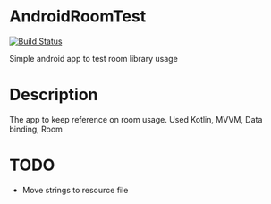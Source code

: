 AndroidRoomTest
===============
[![Build Status](https://travis-ci.com/Redbu11dev/AndroidRoomTest.svg?branch=master)](https://travis-ci.com/Redbu11dev/AndroidRoomTest)

Simple android app to test room library usage
# Description
The app to keep reference on room usage.
Used Kotlin, MVVM, Data binding, Room
# TODO
- Move strings to resource file
